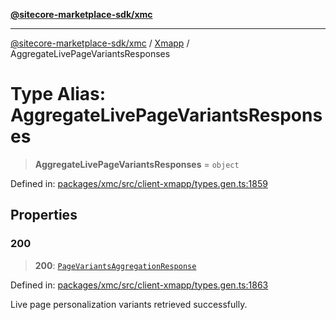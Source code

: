 [**@sitecore-marketplace-sdk/xmc**](../../../../README.md)

***

[@sitecore-marketplace-sdk/xmc](../../../../README.md) / [Xmapp](../README.md) / AggregateLivePageVariantsResponses

# Type Alias: AggregateLivePageVariantsResponses

> **AggregateLivePageVariantsResponses** = `object`

Defined in: [packages/xmc/src/client-xmapp/types.gen.ts:1859](https://github.com/Sitecore/marketplace-sdk/blob/main/packages/xmc/src/client-xmapp/types.gen.ts#L1859)

## Properties

### 200

> **200**: [`PageVariantsAggregationResponse`](PageVariantsAggregationResponse.md)

Defined in: [packages/xmc/src/client-xmapp/types.gen.ts:1863](https://github.com/Sitecore/marketplace-sdk/blob/main/packages/xmc/src/client-xmapp/types.gen.ts#L1863)

Live page personalization variants retrieved successfully.
